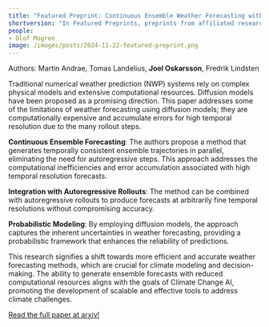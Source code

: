 ```yaml
---
title: "Featured Preprint: Continuous Ensemble Weather Forecasting with Diffusion Models"
shortversion: "In Featured Preprints, preprints from affiliated researchers are summarized and featured at Climate Change AI Nordics. This one features &quot;Continuous Ensemble Weather Forecasting with Diffusion Models&quot;, from Martin Andrae, Tomas Landelius, Joel Oskarsson, and Fredrik Lindsten."
people:
- Olof Mogren
image: /images/posts/2024-11-22-featured-preprint.png
---
```

Authors: Martin Andrae, Tomas Landelius, **Joel Oskarsson**, Fredrik Lindsten

Traditional numerical weather prediction (NWP) systems rely on complex physical models and extensive computational resources. Diffusion models have been proposed as a promising direction. This paper addresses some of the limitations of weather forecasting using diffusion models; they are computationally expensive and accumulate errors for high temporal resolution due to the many rollout steps. 

**Continuous Ensemble Forecasting**: The authors propose a method that generates temporally consistent ensemble trajectories in parallel, eliminating the need for autoregressive steps. This approach addresses the computational inefficiencies and error accumulation associated with high temporal resolution forecasts.

**Integration with Autoregressive Rollouts**: The method can be combined with autoregressive rollouts to produce forecasts at arbitrarily fine temporal resolutions without compromising accuracy.

**Probabilistic Modeling**: By employing diffusion models, the approach captures the inherent uncertainties in weather forecasting, providing a probabilistic framework that enhances the reliability of predictions.

This research signifies a shift towards more efficient and accurate weather forecasting methods, which are crucial for climate modeling and decision-making. The ability to generate ensemble forecasts with reduced computational resources aligns with the goals of Climate Change AI, promoting the development of scalable and effective tools to address climate challenges.

[Read the full paper at arxiv!](https://arxiv.org/abs/2410.05431)

